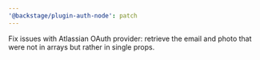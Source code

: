 ```yaml
---
'@backstage/plugin-auth-node': patch
---
```


Fix issues with Atlassian OAuth provider: retrieve the email and photo that were not in arrays but rather in single props.

